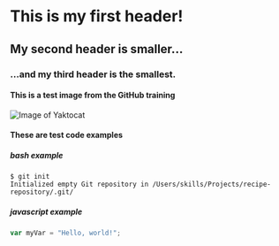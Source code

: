 # This is my first header!

## My second header is smaller...

### ...and my third header is the smallest.

#### This is a test image from the GitHub training
![Image of Yaktocat](https://octodex.github.com/images/yaktocat.png)

#### These are test code examples

##### bash example
```
$ git init
Initialized empty Git repository in /Users/skills/Projects/recipe-repository/.git/
```
##### javascript example
``` javascript
var myVar = "Hello, world!";
```


